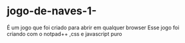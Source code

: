 # jogo-de-naves-1-
É um jogo que foi criado para abrir em qualquer browser
Esse jogo foi criando com o notpad++ ,css e javascript puro
